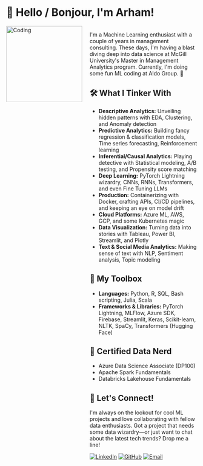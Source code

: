 # 👋 Hello / Bonjour, I'm Arham!

<div style="display: flex; align-items: flex-start;">
  <img src="https://media.giphy.com/media/LmNwrBhejkK9EFP504/giphy.gif" alt="Coding" style="width: 200px; margin-right: 20px;">
  <div>
    <p>I'm a Machine Learning enthusiast with a couple of years in management consulting. These days, I'm having a blast diving deep into data science at McGill University's Master in Management Analytics program. Currently, I'm doing some fun ML coding at Aldo Group. 🥾</p>
    <h2>🛠 What I Tinker With</h2>
    <ul>
      <li><strong>Descriptive Analytics:</strong> Unveiling hidden patterns with EDA, Clustering, and Anomaly detection</li>
      <li><strong>Predictive Analytics:</strong> Building fancy regression & classification models, Time series forecasting, Reinforcement learning</li>
      <li><strong>Inferential/Causal Analytics:</strong> Playing detective with Statistical modeling, A/B testing, and Propensity score matching</li>
      <li><strong>Deep Learning:</strong> PyTorch Lightning wizardry, CNNs, RNNs, Transformers, and even Fine Tuning LLMs</li>
      <li><strong>Production:</strong> Containerizing with Docker, crafting APIs, CI/CD pipelines, and keeping an eye on model drift</li>
      <li><strong>Cloud Platforms:</strong> Azure ML, AWS, GCP, and some Kubernetes magic</li>
      <li><strong>Data Visualization:</strong> Turning data into stories with Tableau, Power BI, Streamlit, and Plotly</li>
      <li><strong>Text & Social Media Analytics:</strong> Making sense of text with NLP, Sentiment analysis, Topic modeling</li>
    </ul>
    <h2>🧰 My Toolbox</h2>
    <ul>
      <li><strong>Languages:</strong> Python, R, SQL, Bash scripting, Julia, Scala</li>
      <li><strong>Frameworks & Libraries:</strong> PyTorch Lightning, MLFlow, Azure SDK, Firebase, Streamlit, Keras, Scikit-learn, NLTK, SpaCy, Transformers (Hugging Face)</li>
    </ul>
    <h2>📜 Certified Data Nerd</h2>
    <ul>
      <li>Azure Data Science Associate (DP100)</li>
      <li>Apache Spark Fundamentals</li>
      <li>Databricks Lakehouse Fundamentals</li>
    </ul>
    <h2>🌱 Let's Connect!</h2>
    <p>I'm always on the lookout for cool ML projects and love collaborating with fellow data enthusiasts. Got a project that needs some data wizardry—or just want to chat about the latest tech trends? Drop me a line!</p>
    <div>
      <a href="https://www.linkedin.com/in/arham-anwar/" target="_blank"><img src="https://img.shields.io/badge/LinkedIn-Arham_Anwar-blue" alt="LinkedIn"></a>
      <a href="https://github.com/your-github-username" target="_blank"><img src="https://img.shields.io/badge/GitHub-YourUsername-black" alt="GitHub"></a>
      <a href="mailto:arham.anwar@example.com" target="_blank"><img src="https://img.shields.io/badge/Email-arham.anwar@example.com-red" alt="Email"></a>
    </div>
  </div>
</div>
